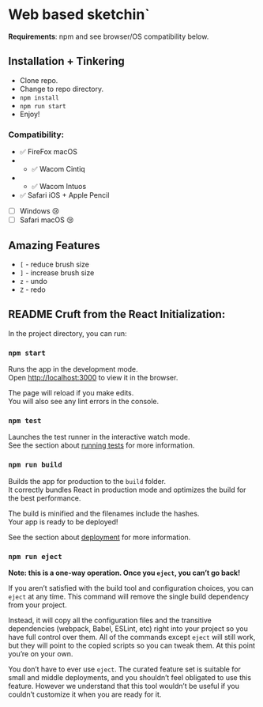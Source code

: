 # Web based sketchin` 

**Requirements**: npm and see browser/OS compatibility below.

## Installation + Tinkering

* Clone repo. 
* Change to repo directory.
* `npm install` 
* `npm run start`
* Enjoy!

### Compatibility:
- :white_check_mark: FireFox macOS
- - :white_check_mark: Wacom Cintiq
- - :white_check_mark: Wacom Intuos
- :white_check_mark: Safari iOS + Apple Pencil
- [ ] Windows 😢
- [ ] Safari macOS 😢

## Amazing Features

* `[` - reduce brush size
* `]` - increase brush size
* `z` - undo
* `Z` - redo


## README Cruft from the React Initialization:

In the project directory, you can run:

### `npm start`

Runs the app in the development mode.<br />
Open [http://localhost:3000](http://localhost:3000) to view it in the browser.

The page will reload if you make edits.<br />
You will also see any lint errors in the console.

### `npm test`

Launches the test runner in the interactive watch mode.<br />
See the section about [running tests](https://facebook.github.io/create-react-app/docs/running-tests) for more information.

### `npm run build`

Builds the app for production to the `build` folder.<br />
It correctly bundles React in production mode and optimizes the build for the best performance.

The build is minified and the filenames include the hashes.<br />
Your app is ready to be deployed!

See the section about [deployment](https://facebook.github.io/create-react-app/docs/deployment) for more information.

### `npm run eject`

**Note: this is a one-way operation. Once you `eject`, you can’t go back!**

If you aren’t satisfied with the build tool and configuration choices, you can `eject` at any time. This command will remove the single build dependency from your project.

Instead, it will copy all the configuration files and the transitive dependencies (webpack, Babel, ESLint, etc) right into your project so you have full control over them. All of the commands except `eject` will still work, but they will point to the copied scripts so you can tweak them. At this point you’re on your own.

You don’t have to ever use `eject`. The curated feature set is suitable for small and middle deployments, and you shouldn’t feel obligated to use this feature. However we understand that this tool wouldn’t be useful if you couldn’t customize it when you are ready for it.
